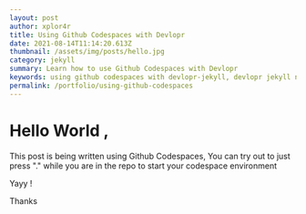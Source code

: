 ```yaml
---
layout: post
author: xplor4r
title: Using Github Codespaces with Devlopr
date: 2021-08-14T11:14:20.613Z
thumbnail: /assets/img/posts/hello.jpg
category: jekyll
summary: Learn how to use Github Codespaces with Devlopr
keywords: using github codespaces with devlopr-jekyll, devlopr jekyll netlify cms, how to use netlify cms
permalink: /portfolio/using-github-codespaces
---
```

# Hello World ,

This post is being written using Github Codespaces, You can try out to just press "." while you are in the repo to start your codespace environment

Yayy !

Thanks

